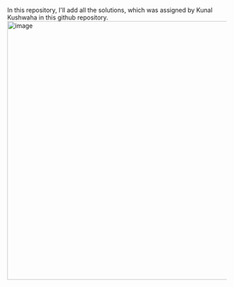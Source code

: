 In this repository, I'll add all the solutions, which was assigned 
by Kunal Kushwaha in this github repository.
<img width="594" alt="image" src="https://github.com/mrishikadhinakaran/Java-DSA/assets/140330194/df482896-0ce1-4e45-b148-e28ba1c762d2">
